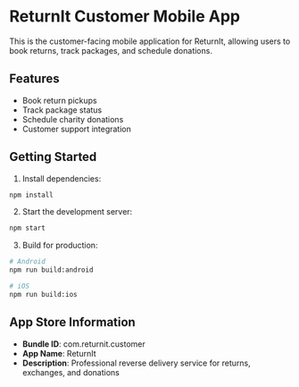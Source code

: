 # ReturnIt Customer Mobile App

This is the customer-facing mobile application for ReturnIt, allowing users to book returns, track packages, and schedule donations.

## Features
- Book return pickups
- Track package status
- Schedule charity donations
- Customer support integration

## Getting Started

1. Install dependencies:
```bash
npm install
```

2. Start the development server:
```bash
npm start
```

3. Build for production:
```bash
# Android
npm run build:android

# iOS  
npm run build:ios
```

## App Store Information
- **Bundle ID**: com.returnit.customer
- **App Name**: ReturnIt
- **Description**: Professional reverse delivery service for returns, exchanges, and donations